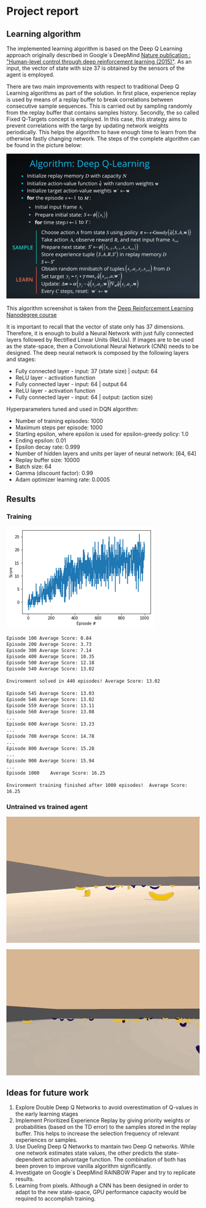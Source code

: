 # Project report

## Learning algorithm

The implemented learning algorithm is based on the Deep Q Learning approach originally described in Google´s DeepMind [Nature publication : "Human-level control through deep reinforcement learning (2015)"](https://storage.googleapis.com/deepmind-media/dqn/DQNNaturePaper.pdf). As an input, the vector of state with size 37 is obtained by the sensors of the agent is employed.

There are two main improvements with respect to traditional Deep Q Learning algorithms as part of the solution. In first place, experience replay is used by means of a replay buffer to break correlations between consecutive sample sequences. This is carried out by sampling randomly from the replay buffer that contains samples history. Secondly, the so called Fixed Q-Targets concept is employed. In this case, this strategy aims to prevent correlations with the targe by updating network weights periodically. This helps the algorithm to have enough time to learn from the otherwise fastly changing network. The steps of the complete algorithm can be found in the picture below:

![Deep Q-Learning algorithm from Udacity course](./images/DQN.png)

This algorithm screenshot is taken from the [Deep Reinforcement Learning Nanodegree course](https://www.udacity.com/course/deep-reinforcement-learning-nanodegree--nd893)

It is important to recall that the vector of state only has 37 dimensions. Therefore, it is enough to build a Neural Network with just fully connected layers followed by Rectified Linear Units (ReLUs). If images are to be used as the state-space, then a Convolutional Neural Network (CNN) needs to be designed. The deep neural network is composed by the following layers and stages:

- Fully connected layer - input: 37 (state size) | output: 64
- ReLU layer - activation function
- Fully connected layer - input: 64 |  output 64
- ReLU layer - activation function
- Fully connected layer - input: 64 | output: (action size)

Hyperparameters tuned and used in DQN algorithm:

- Number of training episodes: 1000
- Maximum steps per episode: 1000
- Starting epsilon, where epsilon is used for epsilon-greedy policy: 1.0
- Ending epsilon: 0.01
- Epsilon decay rate: 0.999
- Number of hidden layers and units per layer of neural network: [64, 64]
- Replay buffer size: 10000
- Batch size: 64
- Gamma (discount factor): 0.99
- Adam optimizer learning rate: 0.0005

## Results

### Training

![results](training.png)

```
Episode 100	Average Score: 0.84
Episode 200	Average Score: 3.73
Episode 300	Average Score: 7.14
Episode 400	Average Score: 10.35
Episode 500	Average Score: 12.18
Episode 540	Average Score: 13.02

Environment solved in 440 episodes!	Average Score: 13.02

Episode 545	Average Score: 13.03
Episode 546	Average Score: 13.02
Episode 559	Average Score: 13.11
Episode 560	Average Score: 13.08
...
Episode 600	Average Score: 13.23
...
Episode 700	Average Score: 14.78
...
Episode 800	Average Score: 15.28
...
Episode 900	Average Score: 15.94
...
Episode 1000	Average Score: 16.25

Environment training finished after 1000 episodes!	Average Score: 16.25
```

### Untrained vs trained agent

![untrained](untrained_agent.gif)

![trained](trained_agent.gif)

## Ideas for future work



1. Explore Double Deep Q Networks to avoid overestimation of Q-values in the early learning stages 
3. Implement Prioritized Experience Replay by giving priority weights or probabilities (based on the TD error) to the samples stored in    the replay buffer. This helps to increase the selection frequency of relevant experiences or samples.
4. Use Dueling Deep Q Networks to mantain two Deep Q networks. While one network estimates state values, the other predicts the state-      dependent action advantage function. The combination of both has been proven to improve vanilla algorithm significantly.
5. Investigate on Google´s DeepMind RAINBOW Paper and try to replicate results.
6. Learning from pixels. Although a CNN has been designed in order to adapt to the new state-space, GPU performance capacity would be      required to accomplish training.
